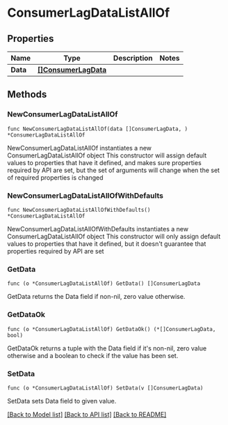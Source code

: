 # ConsumerLagDataListAllOf

## Properties

Name | Type | Description | Notes
------------ | ------------- | ------------- | -------------
**Data** | [**[]ConsumerLagData**](ConsumerLagData.md) |  | 

## Methods

### NewConsumerLagDataListAllOf

`func NewConsumerLagDataListAllOf(data []ConsumerLagData, ) *ConsumerLagDataListAllOf`

NewConsumerLagDataListAllOf instantiates a new ConsumerLagDataListAllOf object
This constructor will assign default values to properties that have it defined,
and makes sure properties required by API are set, but the set of arguments
will change when the set of required properties is changed

### NewConsumerLagDataListAllOfWithDefaults

`func NewConsumerLagDataListAllOfWithDefaults() *ConsumerLagDataListAllOf`

NewConsumerLagDataListAllOfWithDefaults instantiates a new ConsumerLagDataListAllOf object
This constructor will only assign default values to properties that have it defined,
but it doesn't guarantee that properties required by API are set

### GetData

`func (o *ConsumerLagDataListAllOf) GetData() []ConsumerLagData`

GetData returns the Data field if non-nil, zero value otherwise.

### GetDataOk

`func (o *ConsumerLagDataListAllOf) GetDataOk() (*[]ConsumerLagData, bool)`

GetDataOk returns a tuple with the Data field if it's non-nil, zero value otherwise
and a boolean to check if the value has been set.

### SetData

`func (o *ConsumerLagDataListAllOf) SetData(v []ConsumerLagData)`

SetData sets Data field to given value.



[[Back to Model list]](../README.md#documentation-for-models) [[Back to API list]](../README.md#documentation-for-api-endpoints) [[Back to README]](../README.md)


